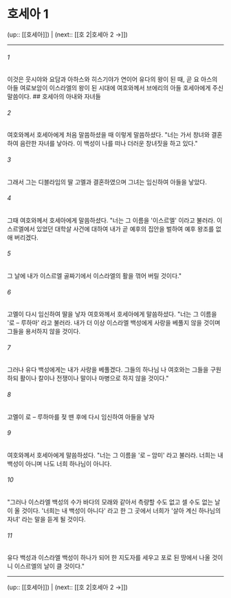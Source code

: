 # 호세아 1

(up:: [[호세아]]) | (next:: [[호 2|호세아 2 →]])

***




###### 1 

이것은 웃시야와 요담과 아하스와 히스기야가 연이어 유다의 왕이 된 때, 곧 요 아스의 아들 여로보암이 이스라엘의 왕이 된 시대에 여호와께서 브에리의 아들 호세아에게 주신 말씀이다. ## 호세아의 아내와 자녀들 



###### 2 

여호와께서 호세아에게 처음 말씀하셨을 때 이렇게 말씀하셨다. "너는 가서 창녀와 결혼하여 음란한 자녀를 낳아라. 이 백성이 나를 떠나 더러운 창녀짓을 하고 있다." 



###### 3 

그래서 그는 디블라임의 딸 고멜과 결혼하였으며 그녀는 임신하여 아들을 낳았다. 



###### 4 

그때 여호와께서 호세아에게 말씀하셨다. "너는 그 이름을 '이스르엘' 이라고 불러라. 이스르엘에서 있었던 대학살 사건에 대하여 내가 곧 예후의 집안을 벌하여 예후 왕조를 없애 버리겠다. 



###### 5 

그 날에 내가 이스르엘 골짜기에서 이스라엘의 활을 꺾어 버릴 것이다." 



###### 6 

고멜이 다시 임신하여 딸을 낳자 여호와께서 호세아에게 말씀하셨다. "너는 그 이름을 '로 – 루하마' 라고 불러라. 내가 더 이상 이스라엘 백성에게 사랑을 베풀지 않을 것이며 그들을 용서하지 않을 것이다. 



###### 7 

그러나 유다 백성에게는 내가 사랑을 베풀겠다. 그들의 하나님 나 여호와는 그들을 구원하되 활이나 칼이나 전쟁이나 말이나 마병으로 하지 않을 것이다." 



###### 8 

고멜이 로 – 루하마를 젖 뗀 후에 다시 임신하여 아들을 낳자 



###### 9 

여호와께서 호세아에게 말씀하셨다. "너는 그 이름을 '로 – 암미' 라고 불러라. 너희는 내 백성이 아니며 나도 너희 하나님이 아니다. 



###### 10 

"그러나 이스라엘 백성의 수가 바다의 모래와 같아서 측량할 수도 없고 셀 수도 없는 날이 올 것이다. '너희는 내 백성이 아니다' 라고 한 그 곳에서 너희가 '살아 계신 하나님의 자녀' 라는 말을 듣게 될 것이다. 



###### 11 

유다 백성과 이스라엘 백성이 하나가 되어 한 지도자를 세우고 포로 된 땅에서 나올 것이니 이스르엘의 날이 클 것이다."

***

(up:: [[호세아]]) | (next:: [[호 2|호세아 2 →]])

